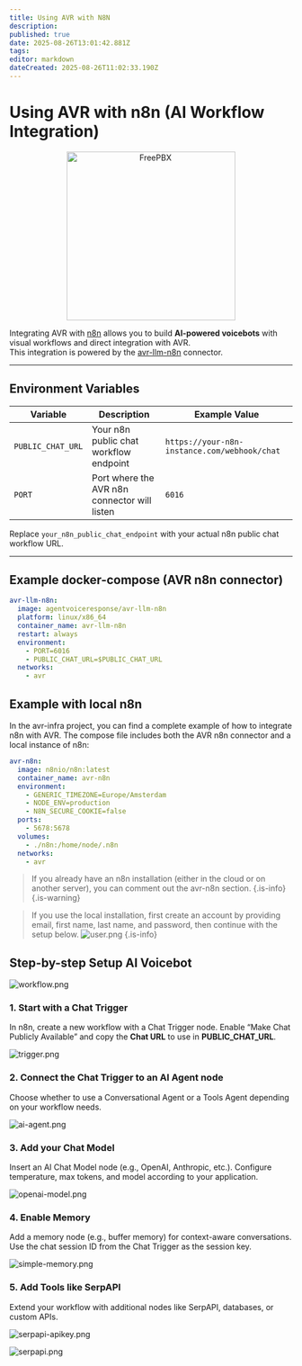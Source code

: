 ```yaml
---
title: Using AVR with N8N
description: 
published: true
date: 2025-08-26T13:01:42.881Z
tags: 
editor: markdown
dateCreated: 2025-08-26T11:02:33.190Z
---
```


# Using AVR with n8n (AI Workflow Integration)

<div align="center">
  <img src="/images/n8n/n8n.png" alt="FreePBX" width="300"/>
</div>

Integrating AVR with [n8n](https://n8n.io) allows you to build **AI-powered voicebots** with visual workflows and direct integration with AVR.  
This integration is powered by the [avr-llm-n8n](https://github.com/agentvoiceresponse/avr-llm-n8n) connector.

---

## Environment Variables

| Variable         | Description                                           | Example Value                                     |
|------------------|-------------------------------------------------------|---------------------------------------------------|
| `PUBLIC_CHAT_URL`| Your n8n public chat workflow endpoint                | `https://your-n8n-instance.com/webhook/chat`      |
| `PORT`           | Port where the AVR n8n connector will listen          | `6016`                                            |

Replace `your_n8n_public_chat_endpoint` with your actual n8n public chat workflow URL.

---

## Example docker-compose (AVR n8n connector)

```yaml
avr-llm-n8n:
  image: agentvoiceresponse/avr-llm-n8n
  platform: linux/x86_64
  container_name: avr-llm-n8n
  restart: always
  environment:
    - PORT=6016
    - PUBLIC_CHAT_URL=$PUBLIC_CHAT_URL
  networks:
    - avr
```

## Example with local n8n

In the avr-infra project, you can find a complete example of how to integrate n8n with AVR.
The compose file includes both the AVR n8n connector and a local instance of n8n:
```yaml
avr-n8n:
  image: n8nio/n8n:latest
  container_name: avr-n8n
  environment:
    - GENERIC_TIMEZONE=Europe/Amsterdam
    - NODE_ENV=production
    - N8N_SECURE_COOKIE=false
  ports:
    - 5678:5678
  volumes:
    - ./n8n:/home/node/.n8n
  networks:
    - avr
```

> If you already have an n8n installation (either in the cloud or on another server), you can comment out the avr-n8n section.
> {.is-info}
{.is-warning}


> If you use the local installation, first create an account by providing email, first name, last name, and password, then continue with the setup below.
![user.png](/images/n8n/user.png)
{.is-info}

## Step-by-step Setup AI Voicebot

![workflow.png](/images/n8n/workflow.png)

### 1. Start with a Chat Trigger
In n8n, create a new workflow with a Chat Trigger node.
Enable “Make Chat Publicly Available” and copy the **Chat URL** to use in **PUBLIC_CHAT_URL**.

![trigger.png](/images/n8n/trigger.png)

### 2.	Connect the Chat Trigger to an AI Agent node
Choose whether to use a Conversational Agent or a Tools Agent depending on your workflow needs.

![ai-agent.png](/images/n8n/ai-agent.png)

### 3.	Add your Chat Model
Insert an AI Chat Model node (e.g., OpenAI, Anthropic, etc.).
Configure temperature, max tokens, and model according to your application.

![openai-model.png](/images/n8n/openai-model.png)

### 4.	Enable Memory
Add a memory node (e.g., buffer memory) for context-aware conversations.
Use the chat session ID from the Chat Trigger as the session key.

![simple-memory.png](/images/n8n/simple-memory.png)

### 5.	Add Tools like SerpAPI

Extend your workflow with additional nodes like SerpAPI, databases, or custom APIs.

![serpapi-apikey.png](/images/n8n/serpapi-apikey.png)

![serpapi.png](/images/n8n/serpapi.png)





